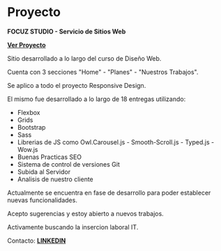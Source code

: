 # Proyecto

<strong>FOCUZ STUDIO - Servicio de Sitios Web </strong>

<a href="https://andresfernandez89.github.io/Proyecto-Final-Desarrollo-Web/" target="_blank"><strong>Ver Proyecto</strong><a/>

Sitio desarrollado a lo largo del curso de Diseño Web.

Cuenta con 3 secciones "Home" - "Planes" - "Nuestros Trabajos".

Se aplico a todo el proyecto Responsive Design.

El mismo fue desarrollado a lo largo de 18 entregas utilizando:
- Flexbox
- Grids
- Bootstrap
- Sass
- Librerias de JS como Owl.Carousel.js - Smooth-Scroll.js - Typed.js - Wow.js
- Buenas Practicas SEO
- Sistema de control de versiones Git
- Subida al Servidor
- Analisis de nuestro cliente

Actualmente se encuentra en fase de desarrollo para poder establecer nuevas funcionalidades.

Acepto sugerencias y estoy abierto a nuevos trabajos.

Activamente buscando la insercion laboral IT.

Contacto: <a href="https://www.linkedin.com/in/andresfernandezdeveloper/"><strong>LINKEDIN</strong><a/>
